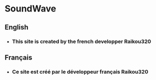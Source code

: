 # SoundWave

## English

- ### This site is created by the french developper Raikou320

## Français

- ### Ce site est créé par le développeur français Raikou320